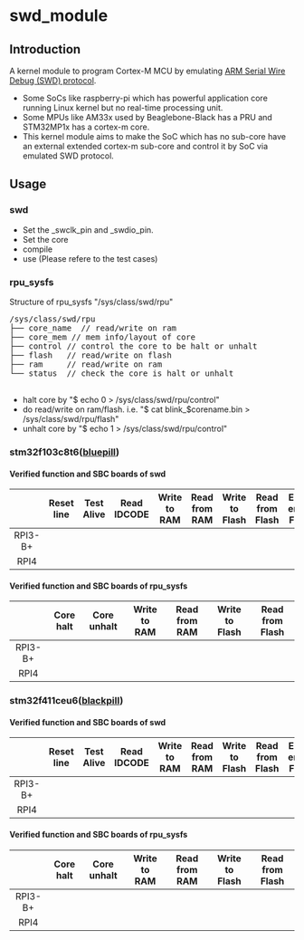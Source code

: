 # swd_module

## Introduction
A kernel module to program Cortex-M MCU by emulating [ARM Serial Wire Debug (SWD) protocol](https://developer.arm.com/documentation/ihi0031/a/The-Serial-Wire-Debug-Port--SW-DP-/Introduction-to-the-ARM-Serial-Wire-Debug--SWD--protocol).
- Some SoCs like raspberry-pi which has powerful application core running Linux kernel but no real-time processing unit. 
- Some MPUs like AM33x used by Beaglebone-Black has a PRU and STM32MP1x has a cortex-m core. 
- This kernel module aims to make the SoC which has no sub-core have an external extended cortex-m sub-core and control it by SoC via emulated SWD protocol.

## Usage
### swd
- Set the _swclk_pin and _swdio_pin.
- Set the core
- compile
- use (Please refere to the test cases)

### rpu_sysfs
Structure of rpu_sysfs "/sys/class/swd/rpu"
<pre>
/sys/class/swd/rpu
├── core_name  // read/write on ram
├── core_mem // mem info/layout of core
├── control // control the core to be halt or unhalt
├── flash   // read/write on flash
├── ram     // read/write on ram
└── status  // check the core is halt or unhalt

</pre>

- halt core by "$ echo 0 > /sys/class/swd/rpu/control"
- do read/write on ram/flash. i.e. "$ cat blink_$corename.bin > /sys/class/swd/rpu/flash"
- unhalt core by "$ echo 1 > /sys/class/swd/rpu/control"

### stm32f103c8t6([bluepill](https://stm32-base.org/boards/STM32F103C8T6-Blue-Pill.html))

#### Verified function and SBC boards of swd
|     | Reset line | Test Alive | Read IDCODE | Write to RAM | Read from RAM | Write to Flash | Read from Flash | Erase entire Flash |
| :-: | :-: | :-: | :-: | :-: | :-: | :-: | :-: | :-: |
| RPI3-B+ | | | | | | | | |
| RPI4 | |  |  | | | | | |
#### Verified function and SBC boards of rpu_sysfs
|     | Core halt | Core unhalt | Write to RAM | Read from RAM | Write to Flash | Read from Flash |
| :-: | :-: | :-: | :-: | :-: | :-: | :-: |
| RPI3-B+ |  |  |  |  |  |  |
| RPI4 |  |  |  |  |  |  |

### stm32f411ceu6([blackpill](https://shop.pimoroni.com/products/stm32f411-blackpill-development-board?variant=39274213343315))

#### Verified function and SBC boards of swd
|     | Reset line | Test Alive | Read IDCODE | Write to RAM | Read from RAM | Write to Flash | Read from Flash | Erase entire Flash |
| :-: | :-: | :-: | :-: | :-: | :-: | :-: | :-: | :-: |
| RPI3-B+ | | | | | | | | |
| RPI4 | |  |  | | | | | |
#### Verified function and SBC boards of rpu_sysfs
|     | Core halt | Core unhalt | Write to RAM | Read from RAM | Write to Flash | Read from Flash |
| :-: | :-: | :-: | :-: | :-: | :-: | :-: |
| RPI3-B+ |  |  |  |  |  |  |
| RPI4 |  |  |  |  |  |  |
